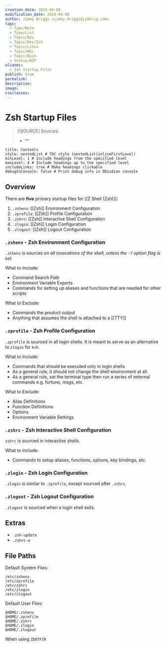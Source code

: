 ```yaml
---
creation_date: 2024-04-08
modification_date: 2024-04-08
author: Jimmy Briggs <jimmy.briggs@jimbrig.com>
tags:
  - Type/Note
  - Type/List
  - Topic/Dev
  - Topic/Dev/Zsh
  - Topic/Linux
  - Topic/WSL
  - Topic/Bash
  - Status/WIP
aliases:
  - Zsh Startup Files
publish: true
permalink: 
description: 
image: 
cssclasses:
---
```


# Zsh Startup Files

> [!SOURCE] Sources:
> - **

```table-of-contents
title: Contents 
style: nestedList # TOC style (nestedList|inlineFirstLevel)
minLevel: 1 # Include headings from the specified level
maxLevel: 4 # Include headings up to the specified level
includeLinks: true # Make headings clickable
debugInConsole: false # Print debug info in Obsidian console
```

## Overview

There are **five** primary startup files for [[Z Shell (Zsh)]]:

1. `.zshenv`: [[Zsh]] Environment Configuration
2. `.zprofile`: [[Zsh]] Profile Configuration
3. `.zshrc`: [[Zsh]] Interactive Shell Configuration
4. `.zlogin`: [[Zsh]] Login Configuration
5. `.zlogout`: [[Zsh]] Logout Configuration

### `.zshenv` - Zsh Environment Configuration

`.zshenv` is sources on *all invocations of the shell, unless the `-f` option flag is set.*

What to Include:

- Command Search Path
- Environment Variable Exports
- Commands for setting up aliases and functions that are needed for other scripts

What to Exclude:

- Commands the product output
- Anything that assumes the shell is attached to a [[TTY]]

### `.zprofile` - Zsh Profile Configuration

`.zprofile` is sourced in all login shells. It is meant to serve as an alternative to `zlogin` for `ksh`.

What to Include:

- Commands that should be executed only in login shells
- As a general rule, it should not change the shell environment at all.
- As a general rule, set the terminal type then run a series of external commands e.g. fortune, msgs, etc.

What to Exclude:

- Alias Definitions
- Function Definitions
- Options
- Environment Variable Settings

### `.zshrc` - Zsh Interactive Shell Configuration

`zshrc` is sourced in interactive shells.

What to Include:

- Commands to setup aliases, functions, options, key bindings, etc.

### `.zlogin` - Zsh Login Configuration

`.zlogin` is similar to `.zprofile`, except sourced after `.zshrc`.

### `.zlogout` - Zsh Logout Configuration

`.zlogout` is sourced when a login shell exits.

## Extras

- `.zsh-update`
- `.zshrc-e`

## File Paths

Default System Files:

```plaintext
/etc/zshenv
/etc/sprofile
/etc/zshrc
/etc/zlogin
/etc/zlogout
```

Default User Files:

```plaintext
$HOME/.zshenv
$HOME/.zprofile
$HOME/.zshrc
$HOME/.zlogin
$HOME/.zlogout
```

When using `ZDOTFIR`